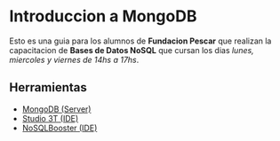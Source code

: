 # Introduccion a MongoDB

Esto es una guia para los alumnos de __Fundacion Pescar__ que realizan la capacitacion de __Bases de Datos NoSQL__ que cursan los dias _lunes, miercoles y viernes de 14hs a 17hs_.

## Herramientas

* [MongoDB (Server)](https://www.mongodb.com/try/download/community)
* [Studio 3T (IDE)](https://studio3t.com/es/download/)
* [NoSQLBooster (IDE)](https://nosqlbooster.com/downloads)